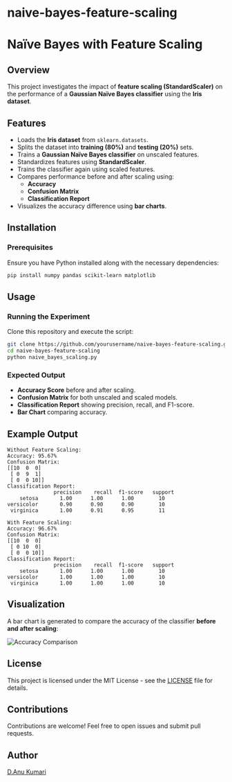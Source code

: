 # naive-bayes-feature-scaling
# Naïve Bayes with Feature Scaling

## Overview
This project investigates the impact of **feature scaling (StandardScaler)** on the performance of a **Gaussian Naïve Bayes classifier** using the **Iris dataset**.

## Features
- Loads the **Iris dataset** from `sklearn.datasets`.
- Splits the dataset into **training (80%)** and **testing (20%)** sets.
- Trains a **Gaussian Naïve Bayes classifier** on unscaled features.
- Standardizes features using **StandardScaler**.
- Trains the classifier again using scaled features.
- Compares performance before and after scaling using:
  - **Accuracy**
  - **Confusion Matrix**
  - **Classification Report**
- Visualizes the accuracy difference using **bar charts**.

## Installation
### Prerequisites
Ensure you have Python installed along with the necessary dependencies:
```bash
pip install numpy pandas scikit-learn matplotlib
```

## Usage
### Running the Experiment
Clone this repository and execute the script:
```bash
git clone https://github.com/yourusername/naive-bayes-feature-scaling.git
cd naive-bayes-feature-scaling
python naive_bayes_scaling.py
```

### Expected Output
- **Accuracy Score** before and after scaling.
- **Confusion Matrix** for both unscaled and scaled models.
- **Classification Report** showing precision, recall, and F1-score.
- **Bar Chart** comparing accuracy.

## Example Output
```
Without Feature Scaling:
Accuracy: 95.67%
Confusion Matrix:
[[10  0  0]
 [ 0  9  1]
 [ 0  0 10]]
Classification Report:
               precision    recall  f1-score   support
    setosa       1.00      1.00      1.00        10
versicolor       0.90      0.90      0.90        10
 virginica       1.00      0.91      0.95        11

With Feature Scaling:
Accuracy: 96.67%
Confusion Matrix:
[[10  0  0]
 [ 0 10  0]
 [ 0  0 10]]
Classification Report:
               precision    recall  f1-score   support
    setosa       1.00      1.00      1.00        10
versicolor       1.00      1.00      1.00        10
 virginica       1.00      1.00      1.00        10
```

## Visualization
A bar chart is generated to compare the accuracy of the classifier **before and after scaling**:

![Accuracy Comparison](accuracy_comparison.png)

## License
This project is licensed under the MIT License - see the [LICENSE](LICENSE) file for details.

## Contributions
Contributions are welcome! Feel free to open issues and submit pull requests.

## Author
[D.Anu Kumari](https://github.com/942004)

